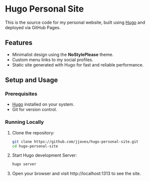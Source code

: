 # Hugo Personal Site

This is the source code for my personal website, built using [Hugo](https://gohugo.io/) and deployed via GitHub Pages.

## Features
- Minimalist design using the **NoStylePlease** theme.
- Custom menu links to my social profiles.
- Static site generated with Hugo for fast and reliable performance.

## Setup and Usage

### Prerequisites
- [Hugo](https://gohugo.io/getting-started/installing/) installed on your system.
- Git for version control.

### Running Locally
1. Clone the repository:
   ```bash
   git clone https://github.com/jjaves/hugo-personal-site.git
   cd hugo-personal-site
   ```

2. Start Hugo development Server:
    ```bash
    hugo server
    ```

3. Open your browser and visit http://localhost:1313 to see the site.
